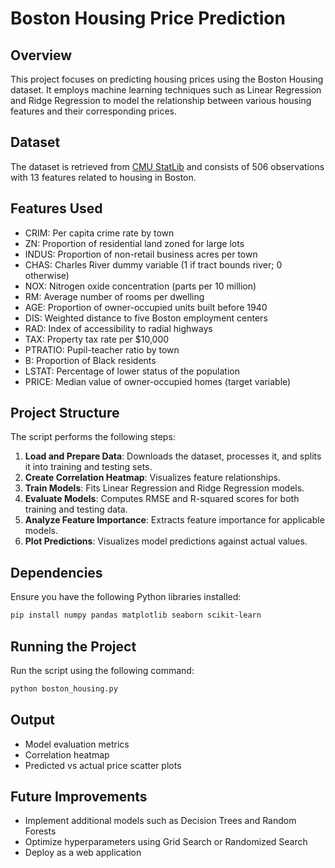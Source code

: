 # Boston Housing Price Prediction

## Overview
This project focuses on predicting housing prices using the Boston Housing dataset. It employs machine learning techniques such as Linear Regression and Ridge Regression to model the relationship between various housing features and their corresponding prices.

## Dataset
The dataset is retrieved from [CMU StatLib](http://lib.stat.cmu.edu/datasets/boston) and consists of 506 observations with 13 features related to housing in Boston.

## Features Used
- CRIM: Per capita crime rate by town
- ZN: Proportion of residential land zoned for large lots
- INDUS: Proportion of non-retail business acres per town
- CHAS: Charles River dummy variable (1 if tract bounds river; 0 otherwise)
- NOX: Nitrogen oxide concentration (parts per 10 million)
- RM: Average number of rooms per dwelling
- AGE: Proportion of owner-occupied units built before 1940
- DIS: Weighted distance to five Boston employment centers
- RAD: Index of accessibility to radial highways
- TAX: Property tax rate per $10,000
- PTRATIO: Pupil-teacher ratio by town
- B: Proportion of Black residents
- LSTAT: Percentage of lower status of the population
- PRICE: Median value of owner-occupied homes (target variable)

## Project Structure
The script performs the following steps:
1. **Load and Prepare Data**: Downloads the dataset, processes it, and splits it into training and testing sets.
2. **Create Correlation Heatmap**: Visualizes feature relationships.
3. **Train Models**: Fits Linear Regression and Ridge Regression models.
4. **Evaluate Models**: Computes RMSE and R-squared scores for both training and testing data.
5. **Analyze Feature Importance**: Extracts feature importance for applicable models.
6. **Plot Predictions**: Visualizes model predictions against actual values.

## Dependencies
Ensure you have the following Python libraries installed:
```bash
pip install numpy pandas matplotlib seaborn scikit-learn
```

## Running the Project
Run the script using the following command:
```bash
python boston_housing.py
```

## Output
- Model evaluation metrics
- Correlation heatmap
- Predicted vs actual price scatter plots

## Future Improvements
- Implement additional models such as Decision Trees and Random Forests
- Optimize hyperparameters using Grid Search or Randomized Search
- Deploy as a web application


